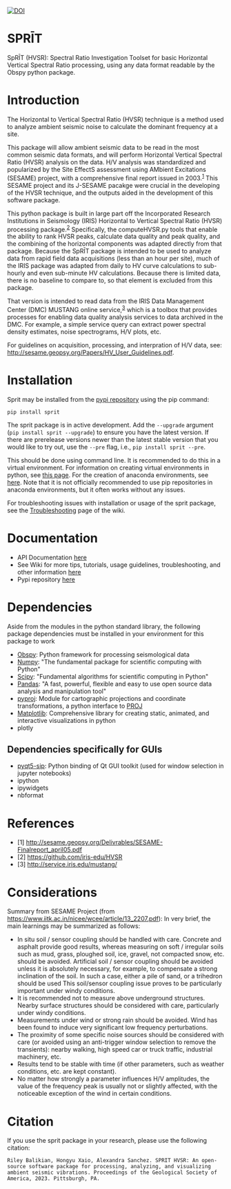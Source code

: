 [![DOI](https://zenodo.org/badge/593014510.svg)](https://zenodo.org/doi/10.5281/zenodo.10899401)

# SPRĪT 
SpRĪT (HVSR): Spectral Ratio Investigation Toolset for basic Horizontal Vertical Spectral Ratio processing, using any data format readable by the Obspy python package.

# Introduction

The Horizontal to Vertical Spectral Ratio (HVSR) technique is a method used to analyze ambient seismic noise to calculate the dominant frequency at a site.

This package will allow ambient seismic data to be read in the most common seismic data formats, and will perform Horizontal Vertical Spectral Ratio (HVSR) analysis on the data. H/V analysis was standardized and popularized by the Site EffectS assessment using AMbient Excitations (SESAME) project, with a comprehensive final report issued in 2003.<sup>[1](#1)</sup> This SESAME project and its J-SESAME pacakge were crucial in the developing of the HVSR technique, and the outputs aided in the development of this software package.

This python package is built in large part off the Incorporated Research Institutions in Seismology (IRIS) Horizontal to Vertical Spectral Ratio (HVSR) processing package.<sup>[2](#2)</sup> Specifically, the computeHVSR.py tools that enable the ability to rank HVSR peaks, calculate data quality and peak quality, and the combining of the horizontal components was adapted directly from that package. Because the SpRĪT package is intended to be used to analyze data from rapid field data acquisitions (less than an hour per site), much of the IRIS package was adapted from daily to HV curve calculations to sub-hourly and even sub-minute HV calculations. Because there is limited data, there is no baseline to compare to, so that element is excluded from this package.

That version is intended to read data from the IRIS Data Management Center (DMC) MUSTANG online service,<sup>[3](#3)</sup> which is a toolbox that provides processes for enabling data quality analysis services to data archived in the DMC. For example, a simple service query can extract power spectral density estimates, noise spectrograms, H/V plots, etc.

For guidelines on acquisition, processing, and interpration of H/V data, see: <http://sesame.geopsy.org/Papers/HV_User_Guidelines.pdf>. 

# Installation
Sprit may be installed from the [pypi repository](https://pypi.org/project/sprit/) using the pip command:

`pip install sprit`

The sprit package is in active development. Add the `--upgrade` argument (`pip install sprit --upgrade`) to ensure you have the latest version. If there are prerelease versions newer than the latest stable version that you would like to try out, use the `--pre` flag, i.e., `pip install sprit --pre`.

This should be done using command line. It is recommended to do this in a virtual environment. For information on creating virtual environments in python, see [this page](https://docs.python.org/3/library/venv.html). For the creation of anaconda environments, see [here](https://docs.conda.io/projects/conda/en/latest/user-guide/tasks/manage-environments.html). Note that it is not officially recommended to use pip repositories in anaconda environments, but it often works without any issues.

For troubleshooting issues with installation or usage of the sprit package, see the [Troubleshooting](https://github.com/RJbalikian/SPRIT-HVSR/wiki/Troubleshooting) page of the wiki.
# Documentation
- API Documentation [here](https://rjbalikian.github.io/SPRIT-HVSR/main.html)
- See Wiki for more tips, tutorials, usage guidelines, troubleshooting, and other information [here](https://github.com/RJbalikian/SPRIT-HVSR/wiki)
- Pypi repository [here](https://pypi.org/project/sprit/)
  
# Dependencies 
Aside from the modules in the python standard library, the following package dependencies must be installed in your environment for this package to work

- [Obspy](https://docs.obspy.org/): Python framework for processing seismological data
- [Numpy](https://matplotlib.org/): "The fundamental package for scientific computing with Python"
- [Scipy](https://scipy.org/): "Fundamental algorithms for scientific computing in Python"
- [Pandas](https://pandas.pydata.org): "A fast, powerful, flexible and easy to use open source data analysis and manipulation tool"
- [pyproj](https://pyproj4.github.io/pyproj/stable/): Module for cartographic projections and coordinate transformations, a python interface to [PROJ](https://proj.org/en/9.2/)
- [Matplotlib](https://matplotlib.org/): Comprehensive library for creating static, animated, and interactive visualizations in python
- plotly

## Dependencies specifically for GUIs
- [pyqt5-sip](https://pypi.org/project/PyQt5): Python binding of Qt GUI toolkit (used for window selection in jupyter notebooks)
- ipython
- ipywidgets
- nbformat 

# References
- <a id="1">[1]</a> <http://sesame.geopsy.org/Delivrables/SESAME-Finalreport_april05.pdf>
- <a id="2">[2]</a> <https://github.com/iris-edu/HVSR>
- <a id="3">[3]</a> <http://service.iris.edu/mustang/>

# Considerations
Summary from SESAME Project (from <https://www.iitk.ac.in/nicee/wcee/article/13_2207.pdf>):
In very brief, the main learnings may be summarized as follows: 

- In situ soil / sensor coupling should be handled with care. Concrete and asphalt provide good results, whereas measuring on soft / irregular soils such as mud, grass, ploughed soil, ice, gravel, not compacted snow, etc. should be avoided. Artificial soil / sensor coupling should be avoided unless it is absolutely necessary, for example, to compensate a strong inclination of the soil. In such a case, either a pile of sand, or a trihedron should be used This soil/sensor coupling issue proves to be particularly important under windy conditions.
- It is recommended not to measure above underground structures. Nearby surface structures should be considered with care, particularly under windy conditions. 
- Measurements under wind or strong rain should be avoided. Wind has been found to induce very significant low frequency perturbations. 
- The proximity of some specific noise sources should be considered with care (or avoided using an anti-trigger window selection to remove the transients): nearby walking, high speed car or truck traffic, industrial machinery, etc. 
- Results tend to be stable with time (if other parameters, such as weather conditions, etc. are kept constant). 
- No matter how strongly a parameter influences H/V amplitudes, the value of the frequency peak is usually not or slightly affected, with the noticeable exception of the wind in certain conditions.

# Citation
If you use the sprit package in your research, please use the following citation:

`Riley Balikian, Hongyu Xaio, Alexandra Sanchez. SPRIT HVSR: An open-source software package for processing, analyzing, and visualizing ambient seismic vibrations. Proceedings of the Geological Society of America, 2023. Pittsburgh, PA.`

